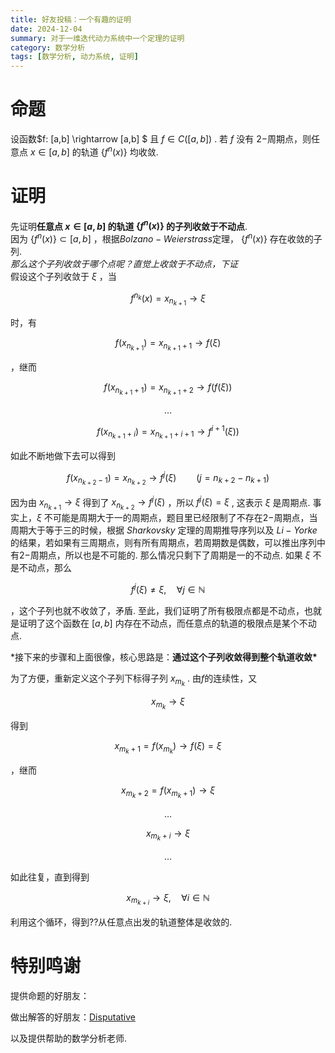 ```yaml
---
title: 好友投稿：一个有趣的证明
date: 2024-12-04
summary: 对于一维迭代动力系统中一个定理的证明
category: 数学分析
tags: [数学分析, 动力系统, 证明]
---
```


# 命题

设函数$f: [a,b] \rightarrow [a,b] $ 且 $f \in C([a,b])$ . 若 $f$ 没有 $2-$周期点，则任意点 $x \in [a,b]$ 的轨道 $\{f^n(x)\}$ 均收敛.

# 证明

先证明**任意点 $x \in [a,b]$ 的轨道 $\{f^n(x)\}$ 的子列收敛于不动点**. <br>
因为 $\{f^n(x)\} \subset [a,b]$ ，根据$Bolzano-Weierstrass$定理， $\{f^n(x)\}$ 存在收敛的子列.<br>
_那么这个子列收敛于哪个点呢？直觉上收敛于不动点，下证_<br>
假设这个子列收敛于 $\xi$ ，当

$$
f^{n_k}(x) = x_{n_{k+1}} \rightarrow \xi
$$

时，有

$$
f(x_{n_{k+1}})=x_{n_{k+1}+1} \rightarrow f(\xi)
$$

，继而

$$
f(x_{n_{k+1}+1})=x_{n_{k+1}+2} \rightarrow f(f(\xi))
$$

$$
\dots
$$

$$
f(x_{n_{k+1}+i})=x_{n_{k+1}+i+1} \rightarrow f^{i+1}(\xi))
$$

如此不断地做下去可以得到

$$
f(x_{n_{k+2}-1})=x_{n_{k+2}} \rightarrow f^{j}(\xi) \qquad (j=n_{k+2}-n_{k+1})
$$

因为由 $x_{n_{k+1}} \rightarrow \xi$ 得到了 $x_{n_{k+2}} \rightarrow f^{j}(\xi)$ ，所以 $f^{j}(\xi) = \xi$ , 这表示 $\xi$ 是周期点.
事实上，$\xi$ 不可能是周期大于一的周期点，题目里已经限制了不存在$2-$周期点，当周期大于等于三的时候，根据 $Sharkovsky$ 定理的周期推导序列以及 $Li-Yorke$ 的结果，若如果有三周期点，则有所有周期点，若周期数是偶数，可以推出序列中有$2-$周期点，所以也是不可能的. 那么情况只剩下了周期是一的不动点.
如果 $\xi$ 不是不动点，那么

$$
f^{j}(\xi) \neq \xi ,\quad \forall j \in \mathbb{N}
$$

，这个子列也就不收敛了，矛盾. <par>
至此，我们证明了所有极限点都是不动点，也就是证明了这个函数在 $[a,b]$ 内存在不动点，而任意点的轨道的极限点是某个不动点.

\*接下来的步骤和上面很像，核心思路是：**通过这个子列收敛得到整个轨道收敛\***

为了方便，重新定义这个子列下标得子列 $x_{m_k}$ . 由$f$的连续性，又

$$
x_{m_k} \rightarrow \xi
$$

得到

$$
x_{m_k+1}=f(x_{m_k}) \rightarrow f(\xi)=\xi
$$

，继而

$$
x_{m_k+2}=f(x_{m_k+1}) \rightarrow \xi
$$

$$
\dots
$$

$$
x_{m_k+i} \rightarrow \xi
$$

$$
\dots
$$

如此往复，直到得到

$$
x_{m_{k+i}} \rightarrow \xi ,\quad \forall i \in \mathbb{N}
$$

利用这个循环，得到??从任意点出发的轨道整体是收敛的.

# 特别鸣谢

提供命题的好朋友：

做出解答的好朋友：[Disputative](/friends)

以及提供帮助的数学分析老师.

